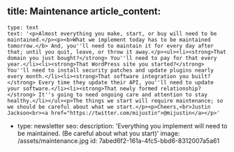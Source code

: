 title: Maintenance
article_content:
  -
    type: text
    text: '<p>Almost everything you make, start, or buy will need to be maintained.</p><p><b>What we implement today has to be maintained tomorrow.</b> And, you''ll need to maintain it for every day after that; until you quit, leave, or throw it away.</p><ul><li><strong>That domain you just bought?</strong> You''ll need to pay for that every year.</li><li><strong>That WordPress site you started?</strong> You''ll need to install security patches and update plugins nearly every month.</li><li><strong>That software integration you built?</strong> Every time they update their API, you''ll need to update your software.</li><li><strong>That newly formed relationship?</strong> It''s going to need ongoing care and attention to stay healthy.</li></ul><p>The things we start will require maintenance; so we should be careful about what we start.</p><p>Cheers,<br>Justin Jackson<br><a href="https://twitter.com/mijustin">@mijustin</a></p>'
  -
    type: newsletter
seo:
  description: 'Everything you implement will need to be maintained. (Be careful about what you start)'
  image: /assets/maintenance.jpg
id: 7abed6f2-161a-4fc5-bbd6-8312007a5a61
